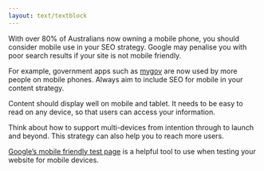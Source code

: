 ```yaml
---
layout: text/textblock
---
```

With over 80% of Australians now owning a mobile phone, you should consider mobile use in your SEO strategy. Google may penalise you with poor search results if your site is not mobile friendly.

For example, government apps such as [mygov](https://www.google.com.au/url?sa=t&rct=j&q=&esrc=s&source=web&cd=1&cad=rja&uact=8&ved=0ahUKEwif1bmbgrjWAhVONbwKHaxaApcQFggmMAA&url=https%3A%2F%2Fmy.gov.au%2F&usg=AFQjCNEefvEQZBR1Fc6Ty9olnDoURUCP7g) are now used by more people on mobile phones. Always aim to include SEO for mobile in your content strategy.

Content should display well on mobile and tablet. It needs to be easy to read on any device, so that users can access your information.

Think about how to support multi-devices from intention through to launch and beyond. This strategy can also help you to reach more users.

[Google’s mobile friendly test page](https://search.google.com/test/mobile-friendly) is a helpful tool to use when testing your website for mobile devices.